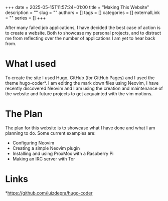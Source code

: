+++ 
date = 2025-05-15T11:57:24+01:00
title = "Making This Website"
description = ""
slug = ""
authors = []
tags = []
categories = []
externalLink = ""
series = []
+++

After many failed job applications, I have decided the best case of action is to create a website. Both to showcase my personal projects, and to distract me from reflecting over the number of applications I am yet to hear back from.

# What I used

To create the site I used Hugo, GitHub (for GitHub Pages) and I used the theme hugo-coder*. I am editing the mark down files using Neovim, I have recently discovered Neovim and I am using the creation and maintenance of the website and future projects to get acquainted with the vim motions.

# The Plan 

The plan for this website is to showcase what I have done and what I am planning to do. Some current examples are:
- Configuring Neovim 
- Creating a simple Neovim plugin
- Installing and using ProxMox with a Raspberry Pi
- Making an IRC server with Tor 

# Links

*https://github.com/luizdepra/hugo-coder

